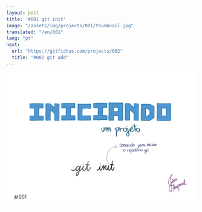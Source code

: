 ```yaml
---
layout: post
title: '#001 git init'
image: "/assets/img/projects/001/thumbnail.jpg"
translated: "/en/001"
lang: "pt"
next:
  url: "https://gitfichas.com/projects/002"
  title: "#002 git add"
---
```


<img alt="Use o comando git init para começar um repositório/projeto git" src="/assets/img/projects/001/full.jpg">
